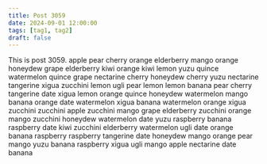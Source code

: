 ```yaml
---
title: Post 3059
date: 2024-09-01 12:00:00
tags: [tag1, tag2]
draft: false
---
```

This is post 3059.
apple
pear
cherry
orange
elderberry
mango
orange
honeydew
grape
elderberry
kiwi
orange
kiwi
lemon
yuzu
quince
watermelon
quince
grape
nectarine
cherry
honeydew
cherry
yuzu
nectarine
tangerine
xigua
zucchini
lemon
ugli
pear
lemon
lemon
banana
pear
cherry
tangerine
date
xigua
lemon
orange
quince
honeydew
watermelon
mango
banana
orange
date
watermelon
xigua
banana
watermelon
orange
xigua
zucchini
zucchini
apple
zucchini
mango
grape
elderberry
zucchini
orange
mango
zucchini
honeydew
watermelon
date
yuzu
raspberry
banana
raspberry
date
kiwi
zucchini
elderberry
watermelon
ugli
date
orange
banana
raspberry
raspberry
tangerine
date
honeydew
mango
orange
pear
mango
yuzu
banana
raspberry
xigua
ugli
mango
apple
nectarine
date
banana
